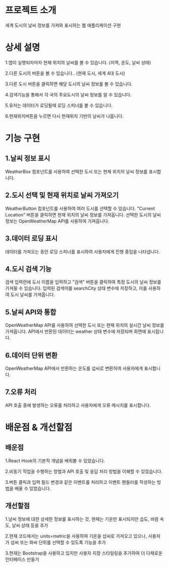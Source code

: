 # 프로젝트 소개

세계 도시의 날씨 정보를 가져와 표시하는 웹 애플리케이션 구현

# 상세 설명

1.앱이 실행되자마자 현재 위치의 날씨를 볼 수 있습니다. (지역, 온도, 날씨 상태)

2.다른 도시의 버튼을 볼 수 있습니다.. (현재 도시, 세계 4대 도시)

3.다른 도시 버튼을 클릭하면 해당 도시의 날씨 정보를 볼 수 있습니다.
 
4.검색기능을 통해서 각 국의 주요도시의 날씨 정보를 알 수 있습니다.

5.유저는 데이터가 로딩될때 로딩 스피너를 볼 수 있습니다.

6.현재위치버튼을 누르면 다시 현재위치 기반의 날씨가 나옵니다.


# 기능 구현

## 1.날씨 정보 표시

WeatherBox 컴포넌트를 사용하여 선택한 도시 또는 현재 위치의 날씨 정보를 표시합니다.

## 2.도시 선택 및 현재 위치로 날씨 가져오기

WeatherButton 컴포넌트를 사용하여 여러 도시를 선택할 수 있습니다.
"Current Location" 버튼을 클릭하면 현재 위치의 날씨 정보를 가져옵니다.
선택한 도시의 날씨 정보는 OpenWeatherMap API를 사용하여 가져옵니다.

## 3.데이터 로딩 표시

데이터를 가져오는 동안 로딩 스피너를 표시하여 사용자에게 진행 중임을 나타냅니다.

## 4.도시 검색 기능

검색 입력란에 도시 이름을 입력하고 "검색" 버튼을 클릭하여 특정 도시의 날씨 정보를 가져올 수 있습니다.
입력된 검색어를 searchCity 상태 변수에 저장하고, 이를 사용하여 도시 날씨를 가져옵니다.

## 5.날씨 API와 통합

OpenWeatherMap API를 사용하여 선택한 도시 또는 현재 위치의 실시간 날씨 정보를 가져옵니다.
API에서 반환된 데이터는 weather 상태 변수에 저장되며 화면에 표시됩니다.

## 6.데이터 단위 변환

OpenWeatherMap API에서 반환하는 온도를 섭씨로 변환하여 사용자에게 표시합니다.

## 7.오류 처리

API 호출 중에 발생하는 오류를 처리하고 사용자에게 오류 메시지를 표시합니다.

# 배운점 & 개선할점

## 배운점

1.React Hook의 기본적 개념을 배워볼 수 있었습니다.

2.비동기 작업을 수행하는 방법과 API 호출 및 응답 처리 방법을 이해할 수 있었습니다.

3.버튼 클릭과 입력 필드 변경과 같은 이벤트를 처리하고 이벤트 핸들러를 작성하는 방법을 배울 수 있었습니다.

## 개선할점

1.날씨 정보에 대한 상세한 정보를 표시하는 것, 현재는 기온만 표시되지만 습도, 바람 속도, 날씨 상태 등을 추가


2.현재 코드에서는 units=metric을 사용하여 기온을 섭씨로 가져오고 있으나, 사용자가 섭씨 또는 화씨 단위를 선택할 수 있도록 기능을 추가


3.현재는 Bootstrap을 사용하고 있지만 사용자 지정 스타일링을 추가하여 더 다채로운 인터페이스 만들기




